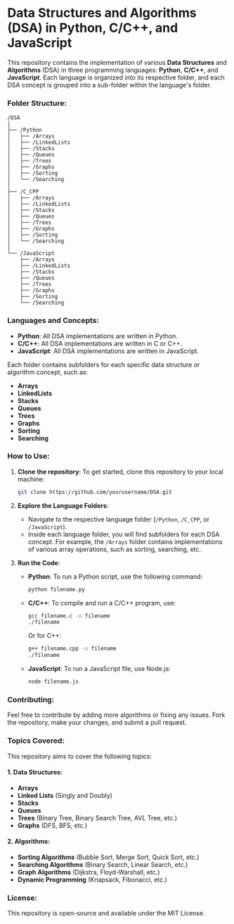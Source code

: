 # Data Structures and Algorithms (DSA) in Python, C/C++, and JavaScript

This repository contains the implementation of various **Data Structures** and **Algorithms** (DSA) in three programming languages: **Python**, **C/C++**, and **JavaScript**. Each language is organized into its respective folder, and each DSA concept is grouped into a sub-folder within the language's folder.

### Folder Structure:
```
/DSA
│
├── /Python
│   ├── /Arrays
│   ├── /LinkedLists
│   ├── /Stacks
│   ├── /Queues
│   ├── /Trees
│   ├── /Graphs
│   ├── /Sorting
│   └── /Searching
│
├── /C_CPP
│   ├── /Arrays
│   ├── /LinkedLists
│   ├── /Stacks
│   ├── /Queues
│   ├── /Trees
│   ├── /Graphs
│   ├── /Sorting
│   └── /Searching
│
└── /JavaScript
    ├── /Arrays
    ├── /LinkedLists
    ├── /Stacks
    ├── /Queues
    ├── /Trees
    ├── /Graphs
    ├── /Sorting
    └── /Searching
```

### Languages and Concepts:
- **Python**: All DSA implementations are written in Python.
- **C/C++**: All DSA implementations are written in C or C++.
- **JavaScript**: All DSA implementations are written in JavaScript.

Each folder contains subfolders for each specific data structure or algorithm concept, such as:
- **Arrays**
- **LinkedLists**
- **Stacks**
- **Queues**
- **Trees**
- **Graphs**
- **Sorting**
- **Searching**

### How to Use:
1. **Clone the repository**:
   To get started, clone this repository to your local machine:

   ```bash
   git clone https://github.com/yourusername/DSA.git
   ```

2. **Explore the Language Folders**:
   - Navigate to the respective language folder (`/Python`, `/C_CPP`, or `/JavaScript`).
   - Inside each language folder, you will find subfolders for each DSA concept. For example, the `/Arrays` folder contains implementations of various array operations, such as sorting, searching, etc.

3. **Run the Code**:
   - **Python**: To run a Python script, use the following command:
     ```bash
     python filename.py
     ```
   - **C/C++**: To compile and run a C/C++ program, use:
     ```bash
     gcc filename.c -o filename
     ./filename
     ```
     Or for C++:
     ```bash
     g++ filename.cpp -o filename
     ./filename
     ```
   - **JavaScript**: To run a JavaScript file, use Node.js:
     ```bash
     node filename.js
     ```

### Contributing:
Feel free to contribute by adding more algorithms or fixing any issues. Fork the repository, make your changes, and submit a pull request.

### Topics Covered:
This repository aims to cover the following topics:

#### 1. **Data Structures**:
- **Arrays**
- **Linked Lists** (Singly and Doubly)
- **Stacks**
- **Queues**
- **Trees** (Binary Tree, Binary Search Tree, AVL Tree, etc.)
- **Graphs** (DFS, BFS, etc.)

#### 2. **Algorithms**:
- **Sorting Algorithms** (Bubble Sort, Merge Sort, Quick Sort, etc.)
- **Searching Algorithms** (Binary Search, Linear Search, etc.)
- **Graph Algorithms** (Dijkstra, Floyd-Warshall, etc.)
- **Dynamic Programming** (Knapsack, Fibonacci, etc.)

### License:
This repository is open-source and available under the MIT License.
